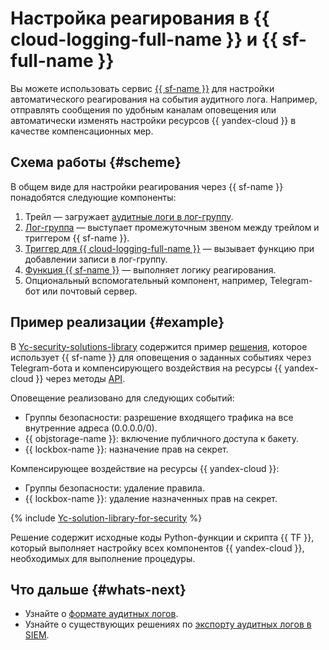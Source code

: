 # Настройка реагирования в {{ cloud-logging-full-name }} и {{ sf-full-name }}

Вы можете использовать сервис [{{ sf-name }}](../../functions/) для настройки автоматического реагирования на события аудитного лога. Например, отправлять сообщения по удобным каналам оповещения или автоматически изменять настройки ресурсов {{ yandex-cloud }} в качестве компенсационных мер.

## Схема работы {#scheme}

В общем виде для настройки реагирования через {{ sf-name }} понадобятся следующие компоненты:

1. Трейл — загружает [аудитные логи в лог-группу](../operations/export-cloud-logging.md).
2. [Лог-группа](../../logging/concepts/log-group.md) — выступает промежуточным звеном между трейлом и триггером {{ sf-name }}.
3. [Триггер для {{ cloud-logging-full-name }}](../../functions/concepts/trigger/cloud-logging-trigger.md) — вызывает функцию при добавлении записи в лог-группу.
4. [Функция {{ sf-name }}](../../functions/concepts/function.md) — выполняет логику реагирования.  
5. Опциональный вспомогательный компонент, например, Telegram-бот или почтовый сервер.
 
## Пример реализации {#example}

В [Yc-security-solutions-library](https://github.com/yandex-cloud-examples/yc-security-solutions-library) содержится пример [решения](https://github.com/yandex-cloud-examples/yc-audit-trails-automatic-response), которое использует {{ sf-name }} для оповещения о заданных событиях через Telegram-бота и компенсирующего воздействия на ресурсы {{ yandex-cloud }} через методы [API](../../glossary/rest-api.md).

Оповещение реализовано для следующих событий:
* Группы безопасности: разрешение входящего трафика на все внутренние адреса (0.0.0.0/0).
* {{ objstorage-name }}: включение публичного доступа к бакету.
* {{ lockbox-name }}: назначение прав на секрет. 

Компенсирующее воздействие на ресурсы {{ yandex-cloud }}:
* Группы безопасности: удаление правила.
* {{ lockbox-name }}: удаление назначенных прав на секрет.

{% include [Yc-solution-library-for-security](../../_includes/security-solution-library.md) %}

Решение содержит исходные коды Python-функции и скрипта {{ TF }}, который выполняет настройку всех компонентов {{ yandex-cloud }}, необходимых для выполнение процедуры.  

## Что дальше {#whats-next}

* Узнайте о [формате аудитных логов](../concepts/format.md).
* Узнайте о существующих решениях по [экспорту аудитных логов в SIEM](../concepts/export-siem.md).
